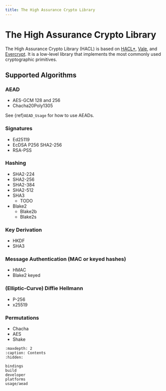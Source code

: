 ```yaml
---
title: The High Assurance Crypto Library
---
```


# The High Assurance Crypto Library

The High Assurance Crypto Library (HACL) is based on [HACL*], [Vale], and
[Evercrypt].
It is a low-level library that implements the most commonly used cryptographic
primitives.

## Supported Algorithms

### AEAD

- AES-GCM 128 and 256
- Chacha20Poly1305

See {ref}`AEAD_Usage` for how to use AEADs.

### Signatures

- Ed25119
- EcDSA P256 SHA2-256
- RSA-PSS

### Hashing

- SHA2-224
- SHA2-256
- SHA2-384
- SHA2-512
- SHA3
  - TODO
- Blake2
  - Blake2b
  - Blake2s

### Key Derivation

- HKDF
- SHA3

### Message Authentication (MAC or keyed hashes)

- HMAC
- Blake2 keyed

### (Elliptic-Curve) Diffie Hellmann

- P-256
- x25519

### Permutations

- Chacha
- AES
- Shake

[//]: # "links"
[hacl*]: https://hacl-star.github.io
[vale]: https://hacl-star.github.io/HaclValeEverCrypt.html
[evercrypt]: https://hacl-star.github.io/HaclValeEverCrypt.html

```{toctree}
:maxdepth: 2
:caption: Contents
:hidden:

bindings
build
developer
platforms
usage/aead
```

